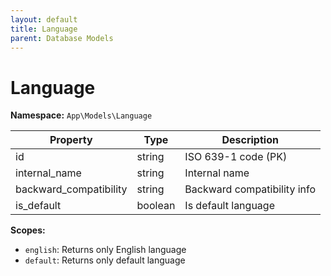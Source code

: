 ```yaml
---
layout: default
title: Language
parent: Database Models
---
```


# Language

**Namespace:** `App\Models\Language`

| Property               | Type    | Description                 |
| ---------------------- | ------- | --------------------------- |
| id                     | string  | ISO 639-1 code (PK)         |
| internal_name          | string  | Internal name               |
| backward_compatibility | string  | Backward compatibility info |
| is_default             | boolean | Is default language         |

**Scopes:**

- `english`: Returns only English language
- `default`: Returns only default language
